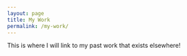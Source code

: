 ```yaml
---
layout: page
title: My Work
permalink: /my-work/
---
```


This is where I will link to my past work that exists elsewhere!
